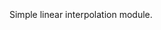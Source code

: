 ## [](https://git.sr.ht/~mrms/tophat/tree/main/item/umka/lerp.um#L0)

```
```

Simple linear interpolation module.


